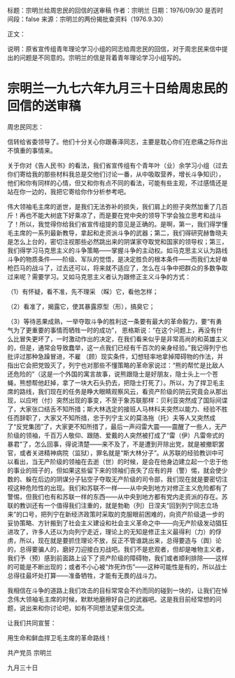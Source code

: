 标题：宗明兰给周忠民的回信的送审稿
作者：宗明兰
日期：1976/09/30
是否时间段：false
来源：宗明兰的两份揭批查资料（1976.9.30）

正文：

说明：原省宣传组青年理论学习小组的同志给周忠民的回信，对于周忠民来信中提出的问题是不同意的。宗明兰的信是背着青年理论学习小组写的。

# 宗明兰一九七六年九月三十日给周忠民的回信的送审稿

周忠民同志：

信转给省委领导了。他们十分关心你跟春泽同志，主要是耽心你们在悲痛之际作出不慎重的事情来。

关于你对《告人民书》的看法，我们省宣传组有个青年叶（业）余学习小组（过去你们寄给我的那些材料我总是交他们讨论一番，从中吸取营养，增长斗争知识），他们和你有同样的心情，但又和你有点不同的看法，可能有些主观，不过感情还是站在你一边的，我把它寄给你作分析参考吧。

伟大领袖毛主席的逝世，是我们无法弥补的损失，我们肩上的担子突然加重了几百斤！再也不能大树底下好乘凉了，而是要在党中央的领导下学会独立思考和战斗了！所以，我觉得你给我们省宣传组提的意见是正确的。是啊，第一，我们得学懂毛主席的一系列最新教导，拿起和走资派斗争的武器；第二，我们得研究赫鲁晓夫是怎么上台的，密切注视那些必然跳出来的阴谋家夺取党和国家的领导权；第三，我们得学习马克思主义的斗争策略——掌握斗争的主动权。如马克思主义认为路线斗争的物质条件——阶级、军队的觉悟，是决定胜负的根本条件——而我们太好单枪匹马的战斗了，过去还可以，将来就不适应了，怎么在斗争中把群众的多数争取过来呢？需要学习。又如马克思主义者认为跟修正主义斗争的方式：

（1）有怀疑，看不准，先不理采 （睬）它，看他怎样；

（2）看准了，揭露它，使其暴露原型（形），搞臭它；

（3）等待恶果成熟，一举夺取斗争的胜利这一条要有最大的革命毅力，要“有勇气为了更重要的事情而牺牲一时的成功”， 恩格斯说：“在这个问题上，再没有什么比冒失更坏了，一时激动作出的决定，在我们看来似乎是非常高尚的和英雄主义的，但是，通常会导致蠢举，这一点我们已经有千百次的亲身经验。”我记得列宁也批评过那种急躁冒进，不雇 （顾）现实条件，幻想轻率地拿掉障碍物的作法，并指出它会把党毁灭了，列宁也对那些不懂策略的革命家说过：“熊的帮忙是比敌人还危险的”（这是一个外国的寓言故事，说熊跟隐士是好朋友，隐士头上一个苍蝇，熊想帮他赶掉，拿了一块大石头扔去，把隐士打死了）。所以，为了捍卫毛主席的路线，我们现在的任务是睁大眼睛观察风云，看资产阶级的阴云究竟会从那出现，以应咐（付）突然出现的事变，不至于象苏联那样：贝利亚突然成了国际间谍了，大家张口结舌不知所措；斯大林选定的接班人马林科夫突然以能力、经验不胜任而辞职了，大家又不知所措，忠于列宁主义的莫洛拖（托）夫等人又突然成了“反党集团”了，大家更不知所措了，最后一声闷雷大震——震醒了一些人，无产阶级的领袖，千百万人敬仰、跟随、爱戴的人突然被打成了“雷（伊）凡雷帝式的暴君”了，怎么回事，得说清楚——来不及了，不是遭到开除出党，就是被撤职罢官，或者关进精神病院（监狱），罪名就是“斯大林分子”。从苏联的经验教训中可以看出，当无产阶级的领袖在去逝（世）的时候，是会在他身边建立起一个忠于他的事业的班子的，但如果这些留下来的领袖们丧失了应有的井（警）惕，就会使少数的、躲在后边的阴谋分子钻空子夺取无产阶级的司令部，我们现在就是要密切注视这种危险性的出现。我们和苏联不一样——从中央到地方对修正主义危险都有了警惕，但我们也有和苏联一样的东西——从中央到地方都有党内走资派的存在。苏联的教训还有一个值得我们注重的，就是勃勒（列）日涅夫“回到列宁同志立场来”的口号，把列宁在新经济政策时采取的克服眼前困难的，向资产阶级退一步的妥协策略、方针搬到了社会主义建设和社会主义革命之中——向无产阶级发动猖狂进攻了，许多人还以为向列宁走近，理论上的无知是修正主义最得利（力）的俘虏，所以，现在就是要抓住理论不放，反正不管谁跳出来，总得要造与（舆）论的，总得要骗人的，磨好刀迎接白刃战吧。我们不是悲观者，但却是唯物主义者，我们予（预）感到前面路上设下了资产阶级的障碍物，我们或者顺利排除——这样的可能是不断出现的；或者不小心被“炸死炸伤”——这种可能性是有的，所以战士总得往最坏处打算——准备牺牲，才能有无畏的战斗力。

我相信在斗争的道路上我们攻击的目标常常会不约而同的碰到一块的，让我们在悼念伟大领袖毛主席的时候，默默地磨擦好自己的武器吧。这是我目前经常想的问题，说出来和你讨论吧，如有不同想法望来信交流。

让我们共同宣誓：

用生命和鲜血捍卫毛主席的革命路线！

共产党员  宗明兰

九月三十日

